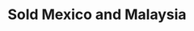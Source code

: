 ---
order: 1
title:  "Sold Mexico and Malaysia"
img: "assets/images/slides/2.jpg"
mobile-img: "assets/images/slides/2m.jpg"
href: "javascript:void(0)"
target: "" # _blank
---